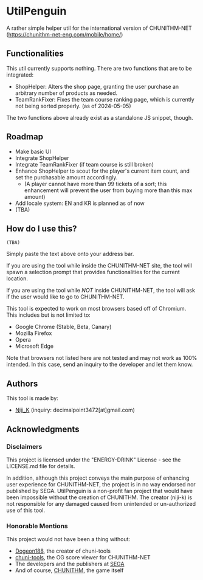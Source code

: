 # UtilPenguin
A rather simple helper util for the international version of CHUNITHM-NET (https://chunithm-net-eng.com/mobile/home/)

## Functionalities
This util currently supports nothing. 
There are two functions that are to be integrated:

- ShopHelper: Alters the shop page, granting the user purchase an arbitrary number of products as needed.
- TeamRankFixer: Fixes the team course ranking page, which is currently not being sorted properly. (as of 2024-05-05)

The two functions above already exist as a standalone JS snippet, though.

## Roadmap

* Make basic UI
* Integrate ShopHelper
* Integrate TeamRankFixer (if team course is still broken)
* Enhance ShopHelper to scout for the player's current item count, and set the purchasable amount accordingly.
  * (A player cannot have more than 99 tickets of a sort; this enhancement will prevent the user from buying more than this max amount)
* Add locale system: EN and KR is planned as of now
* (TBA)

## How do I use this?
```
(TBA)
```
Simply paste the text above onto your address bar. 

If you are using the tool while inside the CHUNITHM-NET site, the tool will spawn a selection prompt that provides functionalities for the current location.

If you are using the tool while _NOT_ inside CHUNITHM-NET, the tool will ask if the user would like to go to CHUNITHM-NET. 

This tool is expected to work on most browsers based off of Chromium.
This includes but is not limited to:
* Google Chrome (Stable, Beta, Canary)
* Mozilla Firefox
* Opera
* Microsoft Edge

Note that browsers not listed here are not tested and may not work as 100% intended.
In this case, send an inquiry to the developer and let them know.

## Authors

This tool is made by:
- [Niji_K](https://github.com/niji-k) (inquiry: decimalpoint3472\[at\]gmail.com)

## Acknowledgments 

### Disclaimers

This project is licensed under the "ENERGY-DRINK" License - see the LICENSE.md file for details.

In addition, although this project conveys the main purpose of enhancing user experience for CHUNITHM-NET, the project is in no way endorsed nor published by SEGA. 
UtilPenguin is a non-profit fan project that would have been impossible without the creation of CHUNITHM.
The creator (niji-k) is not responsible for any damaged caused from unintended or un-authorized use of this tool.

### Honorable Mentions

This project would not have been a thing without:
* [Dogeon188](https://github.com/Dogeon188), the creator of chuni-tools
* [chuni-tools](https://github.com/Dogeon188/chuni-tools), the OG score viewer for CHUNITHM-NET
* The developers and the publishers at [SEGA](https://www.sega.com/)
* And of course, [CHUNITHM](https://chunithm.sega.com/), the game itself